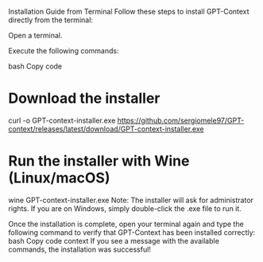 Installation Guide from Terminal
Follow these steps to install GPT-Context directly from the terminal:

Open a terminal.

Execute the following commands:

bash
Copy code
# Download the installer
curl -o GPT-context-installer.exe https://github.com/sergiomele97/GPT-context/releases/latest/download/GPT-context-installer.exe

# Run the installer with Wine (Linux/macOS)
wine GPT-context-installer.exe
Note: The installer will ask for administrator rights. If you are on Windows, simply double-click the .exe file to run it.

Once the installation is complete, open your terminal again and type the following command to verify that GPT-Context has been installed correctly:
bash
Copy code
context
If you see a message with the available commands, the installation was successful!
